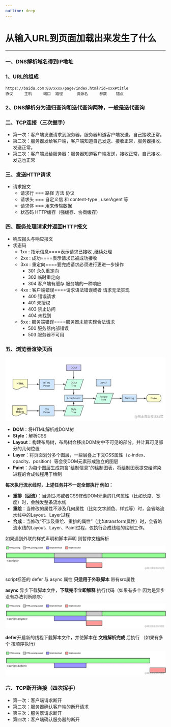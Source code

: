 ```yaml
---
outline: deep
---
```


# 从输入URL到页面加载出来发生了什么
---
### 一、DNS解析域名得到IP地址
### 1、URL的组成	
```
https://baidu.com:80/xxxx/page/index.html?id=xxx#title
协议     主机     端口  路径      资源名     参数    锚点
```
### 2、DNS解析分为递归查询和迭代查询两种，一般是迭代查询
### 二、TCP连接（三次握手）
- 第一次：客户端发送请求到服务器，服务器知道客户端发送，自己接收正常。
- 第二次：服务器发给客户端，客户端知道自己发送、接收正常，服务器接收、发送正常。
- 第三次：客户端发给服务器：服务器知道客户端发送，接收正常，自己接收，发送也正常
### 三、发送HTTP请求
- 请求报文
    - 请求行 === 路径 方法 协议
    - 请求头 === 自定义信 和 content-type , userAgent 等
    - 请求体 === 用来传输数据
    - 状态码 HTTP缓存（强缓存、协商缓存）
### 四、服务处理请求并返回HTTP报文
- 响应报头与响应报文
- 状态码
    - 1xx : 指示信息====表示请求已接收 ,继续处理
    - 2xx : 成功====表示请求已被成功接收
    - 3xx : 重定向====要完成请求必须进行更进一步操作
        - 301 永久重定向
        - 302 临时重定向
        - 304 客户端有缓存 服务端的一种响应
    - 4xx : 客户端错误====请求语法错误或者 请求无法实现
        - 400 错误请求
        - 401 未授权
        - 403 禁止访问
        - 404 未找到
    - 5xx : 服务端错误====服务器未能实现合法请求
        - 500 服务器内部错误
        - 503 服务器不可用
### 五、浏览器渲染页面
![图片](/blog/url.png)
- **DOM**：将HTML解析成DOM树
- **Style**：解析CSS
- **Layout**：构建布局树，布局树会移出DOM树中不可见的部分，并计算可见部分的几何位置
- **Layer**：将页面划分多个图层，一些层叠上下文CSS属性（z-index、opacity、position）等会使DOM元素形成独立的图层
- **Paint**：为每个图层生成包含“绘制信息”的绘制图表，将绘制图表提交给渲染进程的合成线程用于绘制

**每次执行流水线时，上述任务并不一定全部执行 例如：**
- **重排（回流）**：当通过JS或者CSS修改DOM元素的几何属性（比如长度、宽度）时，会触发整条流水线
- **重绘**：当修改的属性不涉及几何属性（比如文字颜色、样式等）时，会省略流水线中的Layout、Layer过程
- **合成**：当修改“不涉及重绘、重排的属性”（比如transform属性）时，会省略流水线的Layout、Layer、Paint过程，仅执行合成线程的绘制工作。

如果遇到外联的样式声明和脚本声明  则暂停文档解析

![图片](/blog/script.png)

script标签的 defer 与 async 属性 **只适用于外联脚本** 带有src属性

**async** 异步下载脚本文件，**下载完毕立即解释** 执行代码（如果有多个 因为是异步 没有办法判断顺序）

![图片](/blog/script-async.png)

**defer**开启新的线程下载脚本文件，并使脚本在 **文档解析完成** 后执行 （如果有多个  按顺序执行）

![图片](/blog/script-defer.png)

### 六、TCP断开连接（四次挥手）
- 第一次：客户端请求断开
- 第二次：服务器确认客户端的断开请求
- 第三次：服务器请求断开
- 第四次：客户端确认服务器的断开